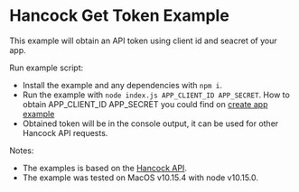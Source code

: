# Hancock Get Token Example

This example will obtain an API token using client id and seacret of your app.

Run example script:
- Install the example and any dependencies with `npm i`.
- Run the example with `node index.js APP_CLIENT_ID APP_SECRET`.
How to obtain APP_CLIENT_ID APP_SECRET you could find on [create app example](../create_app)
- Obtained token will be in the console output, it can be used for other Hancock API requests.

Notes:
- The examples is based on the [Hancock API](https://docs.hancockapp.com).
- The example was tested on MacOS v10.15.4 with node v10.15.0.
